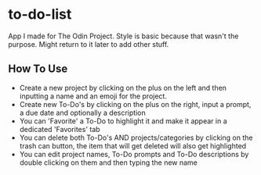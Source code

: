 # to-do-list

App I made for The Odin Project. Style is basic because that wasn't the purpose. Might return to it later to add other stuff.

## How To Use

- Create a new project by clicking on the plus on the left and then inputting a name and an emoji for the project.
- Create new To-Do's by clicking on the plus on the right, input a prompt, a due date and optionally a description
- You can 'Favorite' a To-Do to highlight it and make it appear in a dedicated 'Favorites' tab
- You can delete both To-Do's AND projects/categories by clicking on the trash can button, the item that will get deleted will also get highlighted
- You can edit project names, To-Do prompts and To-Do descriptions by double clicking on them and then typing the new name
